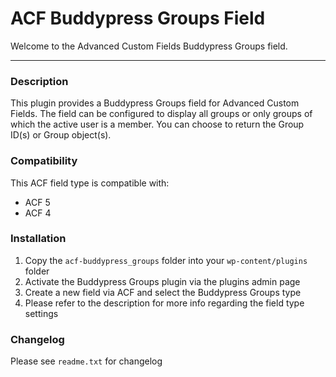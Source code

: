 # ACF Buddypress Groups Field

Welcome to the Advanced Custom Fields Buddypress Groups field.

-----------------------

### Description

This plugin provides a Buddypress Groups field for Advanced Custom Fields. The field can be configured to display all groups or only groups of which the active user is a member. You can choose to return the Group ID(s) or Group object(s).

### Compatibility

This ACF field type is compatible with:
* ACF 5
* ACF 4

### Installation

1. Copy the `acf-buddypress_groups` folder into your `wp-content/plugins` folder
2. Activate the Buddypress Groups plugin via the plugins admin page
3. Create a new field via ACF and select the Buddypress Groups type
4. Please refer to the description for more info regarding the field type settings

### Changelog
Please see `readme.txt` for changelog
